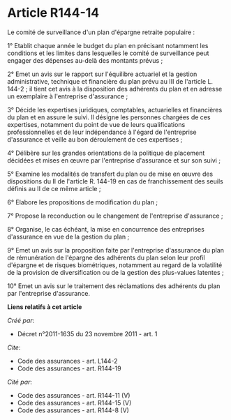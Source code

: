 # Article R144-14

Le comité de surveillance d'un plan d'épargne retraite populaire : 

1° Etablit chaque année le budget du plan en précisant notamment les conditions et les limites dans lesquelles le comité de
surveillance peut engager des dépenses au-delà des montants prévus ; 

2° Emet un avis sur le rapport sur l'équilibre actuariel et la gestion administrative, technique et financière du plan prévu
au III de l'article L. 144-2 ; il tient cet avis à la disposition des adhérents du plan et en adresse un exemplaire à
l'entreprise d'assurance ; 

3° Décide les expertises juridiques, comptables, actuarielles et financières du plan et en assure le suivi. Il désigne les
personnes chargées de ces expertises, notamment du point de vue de leurs qualifications professionnelles et de leur
indépendance à l'égard de l'entreprise d'assurance et veille au bon déroulement de ces expertises ; 

4° Délibère sur les grandes orientations de la politique de placement décidées et mises en œuvre par l'entreprise d'assurance
et sur son suivi ; 

5° Examine les modalités de transfert du plan ou de mise en œuvre des dispositions du II de l'article R. 144-19 en cas de
franchissement des seuils définis au II de ce même article ; 

6° Elabore les propositions de modification du plan ; 

7° Propose la reconduction ou le changement de l'entreprise d'assurance ; 

8° Organise, le cas échéant, la mise en concurrence des entreprises d'assurance en vue de la gestion du plan ; 

9° Emet un avis sur la proposition faite par l'entreprise d'assurance du plan de rémunération de l'épargne des adhérents du
plan selon leur profil d'épargne et de risques biométriques, notamment au regard de la volatilité de la provision de
diversification ou de la gestion des plus-values latentes ; 

10° Emet un avis sur le traitement des réclamations des adhérents du plan par l'entreprise d'assurance.

**Liens relatifs à cet article**

_Créé par_:

  - Décret n°2011-1635 du 23 novembre 2011 - art. 1

_Cite_:

  - Code des assurances - art. L144-2
  - Code des assurances - art. R144-19

_Cité par_:

  - Code des assurances - art. R144-11 (V)
  - Code des assurances - art. R144-15 (V)
  - Code des assurances - art. R144-8 (V)
